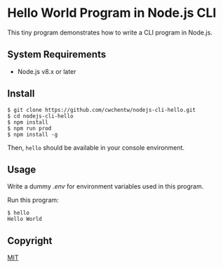 # Hello World Program in Node.js CLI

This tiny program demonstrates how to write a CLI program in Node.js.

## System Requirements

* Node.js v8.x or later

## Install

```console
$ git clone https://github.com/cwchentw/nodejs-cli-hello.git
$ cd nodejs-cli-hello
$ npm install
$ npm run prod
$ npm install -g
```

Then, `hello` should be available in your console environment.

## Usage

Write a dummy *.env* for environment variables used in this program.

Run this program:

```
$ hello
Hello World
```

## Copyright

[MIT](https://opensource.org/licenses/MIT)
